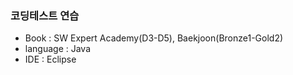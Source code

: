 ### 코딩테스트 연습
- Book      : SW Expert Academy(D3-D5), Baekjoon(Bronze1-Gold2)
- language  : Java
- IDE       : Eclipse
